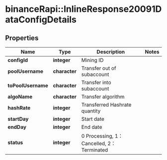 # binanceRapi::InlineResponse20091DataConfigDetails


## Properties
Name | Type | Description | Notes
------------ | ------------- | ------------- | -------------
**configId** | **integer** | Mining ID | 
**poolUsername** | **character** | Transfer out of subaccount | 
**toPoolUsername** | **character** | Transfer into subaccount | 
**algoName** | **character** | Transfer algorithm | 
**hashRate** | **integer** | Transferred Hashrate quantity | 
**startDay** | **integer** | Start date | 
**endDay** | **integer** | End date | 
**status** | **integer** | 0 Processing, 1：Cancelled, 2：Terminated  | 



